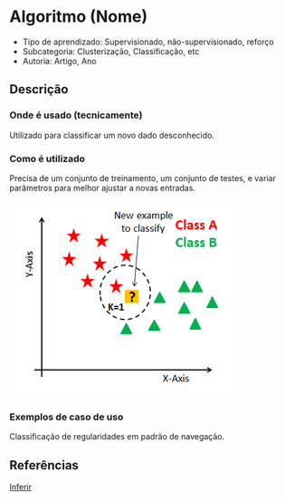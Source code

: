 # Algoritmo (Nome)

- Tipo de aprendizado: Supervisionado, não-supervisionado, reforço
- Subcategoria: Clusterização, Classificação, etc
- Autoria: Artigo, Ano

## Descrição

### Onde é usado (tecnicamente)

Utilizado para classificar um novo dado desconhecido.

### Como é utilizado

Precisa de um conjunto de treinamento, um conjunto de testes, e variar parâmetros para melhor ajustar a novas entradas.

![KNN](imgs/knn.png)

### Exemplos de caso de uso

Classificação de regularidades em padrão de navegação.

## Referências

[Inferir](inferir.com.br)